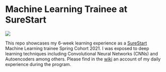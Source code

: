 # Machine Learning Trainee at SureStart

![](https://images.squarespace-cdn.com/content/5f45536caa356e6ab51588f4/1599580657611-7A6YX9MGA2YHJCQ46QSB/SureStart+Logo.png?content-type=image%2Fpng)






This repo showcases my 6-week learning experience as a [SureStart](https://mysurestart.com/) Machine Learning trainee Spring Cohort 2021.
I was exposed to deep learning techniques including Convolutional Neural Networks (CNNs) and Autoencoders among others.
Please find in the [wiki](https://github.com/BBLinus/Bolu-SureStart/wiki) an account of my daily experience during the program.
